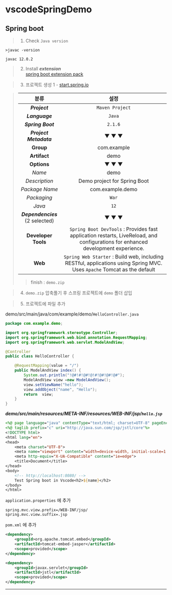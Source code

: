 # vscodeSpringDemo

## Spring boot

> 1. Check `Java version`

```command
>javac -version

javac 12.0.2
```

> 2. Install ***extension***   
[spring boot extension pack](https://marketplace.visualstudio.com/items?itemName=Pivotal.vscode-boot-dev-pack)

> 3. 프로젝트 생성 1 - [start.spring.io](https://start.spring.io/)

> |분류|설정|
> |:---:|:---:|
> |***Project***|`Maven Project`|
> |***Language***|`Java`|
> |***Spring Boot***|`2.1.6`|
> |***Project Metadata***|▼ ▼ ▼|
> |**Group**|com.example|
> |**Artifact**|demo|
> |**Options**|▼ ▼ ▼|
> |*Name*|demo|
> |*Description*|Demo project for Spring Boot|
> |*Package Name*|com.example.demo|
> |*Packaging*|`War`|
> |*Java*|`12`|
> |***Dependencies*** <br> (2 selected)|▼ ▼ ▼|
> |**Developer Tools**| `Spring Boot DevTools` : Provides fast application restarts, LiveReload, and configurations for enhanced development experience.|
> |**Web**|`Spring Web Starter` : Build web, including RESTful, applications using Spring MVC. Uses `Apache` Tomcat as the default|
>> finish : `demo.zip`

> 4. `demo.zip` 압축풀기 후 스프링 프로젝트에 `demo` 폴더 삽입

> 5. 프로젝트에 파일 추가 

demo/src/main/java/com/example/demo/`HelloController.java`
```java
package com.example.demo;

import org.springframework.stereotype.Controller;
import org.springframework.web.bind.annotation.RequestMapping;
import org.springframework.web.servlet.ModelAndView;

@Controller
public class HelloController {

    @RequestMapping(value = "/")
    public ModelAndView index() {
        System.out.println("!@#!#!@#!@!#!@#!@#!@#");
        ModelAndView view =new ModelAndView();
        view.setViewName("hello");
        view.addObject("name", "Hello");     
        return  view;
    }
}
```

***demo/src/main/resources/META-INF/resources/WEB-INF/jsp/`hello.jsp`***
```jsp
<%@ page language="java" contentType="text/html; charset=UTF-8" pageEncoding="UTF-8"%>
<%@ taglib prefix="c" uri="http://java.sun.com/jsp/jstl/core"%>
<!DOCTYPE html>
<html lang="en">
<head>
    <meta charset="UTF-8">
    <meta name="viewport" content="width=device-width, initial-scale=1.0">
    <meta http-equiv="X-UA-Compatible" content="ie=edge">
    <title>Document</title>
</head>
<body>
    <!-- http://localhost:8080/ -->
    Test Spring boot in Vscode<h2>${name}</h2>
</body>
</html>
```

`application.properties` 에 추가
```properties
spring.mvc.view.prefix=/WEB-INF/jsp/
spring.mvc.view.suffix=.jsp
```

`pom.xml` 에 추가
```xml
<dependency>
	<groupId>org.apache.tomcat.embed</groupId>
	<artifactId>tomcat-embed-jasper</artifactId>
	<scope>provided</scope>
</dependency>
```    
```xml
<dependency>
	<groupId>javax.servlet</groupId>
	<artifactId>jstl</artifactId>
	<scope>provided</scope>
</dependency>
```


---
